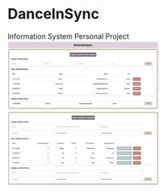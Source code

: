 # DanceInSync
Information System Personal Project
<img src="danceinsync.jpeg" width="300">
<img src="danceinsync2.jpeg" width="300">
